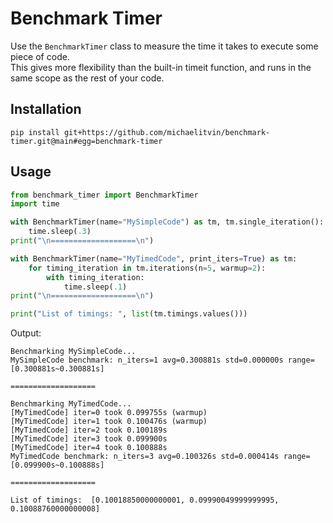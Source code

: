 # Benchmark Timer

Use the `BenchmarkTimer` class to measure the time it takes to execute some piece of code. \
This gives more flexibility than the built-in timeit function, and runs in the same scope as the rest of your code.

## Installation

```
pip install git+https://github.com/michaelitvin/benchmark-timer.git@main#egg=benchmark-timer
```

## Usage

```python
from benchmark_timer import BenchmarkTimer
import time

with BenchmarkTimer(name="MySimpleCode") as tm, tm.single_iteration():
    time.sleep(.3)
print("\n===================\n")

with BenchmarkTimer(name="MyTimedCode", print_iters=True) as tm:
    for timing_iteration in tm.iterations(n=5, warmup=2):
        with timing_iteration:
            time.sleep(.1)
print("\n===================\n")

print("List of timings: ", list(tm.timings.values()))
```

Output:
```text
Benchmarking MySimpleCode...
MySimpleCode benchmark: n_iters=1 avg=0.300881s std=0.000000s range=[0.300881s~0.300881s]

===================

Benchmarking MyTimedCode...
[MyTimedCode] iter=0 took 0.099755s (warmup)
[MyTimedCode] iter=1 took 0.100476s (warmup)
[MyTimedCode] iter=2 took 0.100189s 
[MyTimedCode] iter=3 took 0.099900s 
[MyTimedCode] iter=4 took 0.100888s 
MyTimedCode benchmark: n_iters=3 avg=0.100326s std=0.000414s range=[0.099900s~0.100888s]

===================

List of timings:  [0.10018850000000001, 0.09990049999999995, 0.10088760000000008]
```
